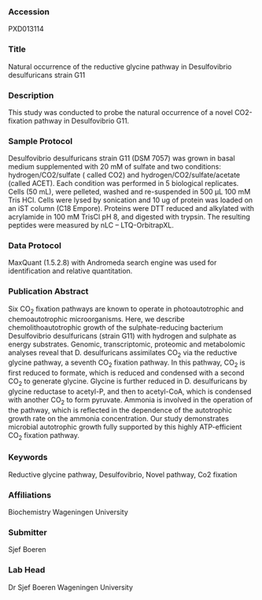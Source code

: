 ### Accession
PXD013114

### Title
Natural occurrence of the reductive glycine pathway in Desulfovibrio desulfuricans strain G11

### Description
This study was conducted to probe the natural occurrence of a novel CO2-fixation pathway in Desulfovibrio G11.

### Sample Protocol
Desulfovibrio desulfuricans strain G11 (DSM 7057)  was grown in basal medium supplemented with 20 mM of sulfate and two conditions: hydrogen/CO2/sulfate ( called CO2) and hydrogen/CO2/sulfate/acetate (called ACET). Each condition was performed in 5 biological replicates. Cells (50 mL), were pelleted, washed and re-suspended in 500 µL 100 mM Tris HCl. Cells were lysed by sonication and 10 ug of protein was loaded on an iST column (C18 Empore). Proteins were DTT reduced and alkylated with acrylamide in 100 mM TrisCl pH 8, and digested with trypsin. The resulting peptides were measured by nLC – LTQ-OrbitrapXL.

### Data Protocol
MaxQuant (1.5.2.8) with Andromeda search engine was used for identification and relative quantitation.

### Publication Abstract
Six CO<sub>2</sub> fixation pathways are known to operate in photoautotrophic and chemoautotrophic microorganisms. Here, we describe chemolithoautotrophic growth of the sulphate-reducing bacterium Desulfovibrio desulfuricans (strain G11) with hydrogen and sulphate as energy substrates. Genomic, transcriptomic, proteomic and metabolomic analyses reveal that D. desulfuricans assimilates CO<sub>2</sub> via the reductive glycine pathway, a seventh CO<sub>2</sub> fixation pathway. In this pathway, CO<sub>2</sub> is first reduced to formate, which is reduced and condensed with a second CO<sub>2</sub> to generate glycine. Glycine is further reduced in D. desulfuricans by glycine reductase to acetyl-P, and then to acetyl-CoA, which is condensed with another CO<sub>2</sub> to form pyruvate. Ammonia is involved in the operation of the pathway, which is reflected in the dependence of the autotrophic growth rate on the&#xa0;ammonia concentration. Our study demonstrates microbial autotrophic growth fully supported by this highly ATP-efficient CO<sub>2</sub> fixation pathway.

### Keywords
Reductive glycine pathway, Desulfovibrio, Novel pathway, Co2 fixation

### Affiliations
Biochemistry
Wageningen University

### Submitter
Sjef Boeren

### Lab Head
Dr Sjef Boeren
Wageningen University


